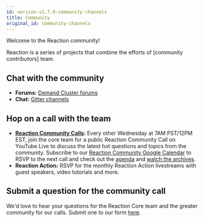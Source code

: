 ```yaml
---
id: version-v1.7.0-community-channels
title: Community
original_id: community-channels
---
```

    
Welcome to the Reaction community!

Reaction is a series of projects that combine the efforts of [community contributors] team.

## Chat with the community

- **Forums:** [Demand Cluster forums](https://forums.demandcluster.com/)
- **Chat:** [Gitter channels](https://gitter.im/reactioncommerce/)

## Hop on a call with the team

- **[Reaction Community Calls](http://getrxn.io/2rcCal):** Every other Wednesday at 7AM PST/12PM EST, join the core team for a public Reaction Community Call on YouTube Live to discuss the latest hot questions and topics from the community. Subscribe to our [Reaction Community Google Calendar](http://getrxn.io/2rcCal) to RSVP to the next call and check out the [agenda](http://getrxn.io/community-agenda) and [watch the archives](https://www.youtube.com/playlist?list=PLJ1TVRVOrm2N0G5zWfZms4Ef08m94k1VT).
- **Reaction Action:** RSVP for the monthly Reaction Action livestreams with guest speakers, video tutorials and more.

## Submit a question for the community call

We'd love to hear your questions for the Reaction Core team and the greater community for our calls. Submit one to our form [here](http://getrxn.io/reaction-community).
